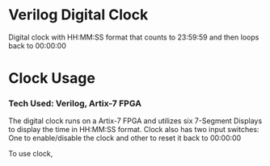 # Verilog Digital Clock
Digital clock with HH:MM:SS format that counts to 23:59:59 and then loops back to 00:00:00


# Clock Usage
### **Tech Used: Verilog, Artix-7 FPGA**

The digital clock runs on a Artix-7 FPGA and utilizes six 7-Segment Displays to display the time in HH:MM:SS format. Clock also has two input switches: One to enable/disable the clock and other to reset it back to 00:00:00  

To use clock, 
